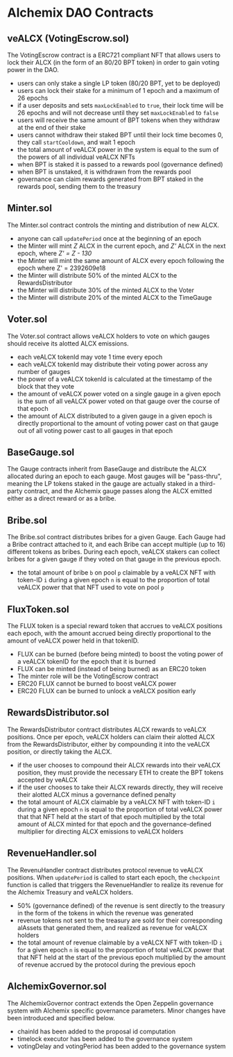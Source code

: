 # Alchemix DAO Contracts

## veALCX (VotingEscrow.sol)
The VotingEscrow contract is a ERC721 compliant NFT that allows users to lock their ALCX (in the form of an 80/20 BPT token) in order to gain voting power in the DAO.
- users can only stake a single LP token (80/20 BPT, yet to be deployed)
- users can lock their stake for a minimum of 1 epoch and a maximum of 26 epochs
- if a user deposits and sets `maxLockEnabled` to `true`, their lock time will be 26 epochs and will not decrease until they set `maxLockEnabled` to `false`
- users will receive the same amount of BPT tokens when they withdraw at the end of their stake
- users cannot withdraw their staked BPT until their lock time becomes 0, they call `startCooldown`, and wait 1 epoch
- the total amount of veALCX power in the system is equal to the sum of the powers of all individual veALCX NFTs
- when BPT is staked it is passed to a rewards pool (governance defined)
- when BPT is unstaked, it is withdrawn from the rewards pool
- governance can claim rewards generated from BPT staked in the rewards pool, sending them to the treasury

## Minter.sol
The Minter.sol contract controls the minting and distribution of new ALCX.
- anyone can call `updatePeriod` once at the beginning of an epoch
- the Minter will mint *Z* ALCX in the current epoch, and *Z'* ALCX in the next epoch, where *Z' = Z - 130*
- the Minter will mint the same amount of ALCX every epoch following the epoch where Z' = 2392609e18
- the Minter will distribute 50% of the minted ALCX to the RewardsDistributor
- the Minter will distribute 30% of the minted ALCX to the Voter
- the Minter will distribute 20% of the minted ALCX to the TimeGauge

## Voter.sol
The Voter.sol contract allows veALCX holders to vote on which gauges should receive its alotted ALCX emissions.
- each veALCX tokenId may vote 1 time every epoch
- each veALCX tokenId may distribute their voting power across any number of gauges
- the power of a veALCX tokenId is calculated at the timestamp of the block that they vote
- the amount of veALCX power voted on a single gauge in a given epoch is the sum of all veALCX power voted on that gauge over the course of that epoch
- the amount of ALCX distributed to a given gauge in a given epoch is directly proportional to the amount of voting power cast on that gauge out of all voting power cast to all gauges in that epoch

## BaseGauge.sol
The Gauge contracts inherit from BaseGauge and distribute the ALCX allocated during an epoch to each gauge.  Most gauges will be "pass-thru", meaning the LP tokens staked in the gauge are actually staked in a third-party contract, and the Alchemix gauge passes along the ALCX emitted either as a direct reward or as a bribe.

## Bribe.sol
The Bribe.sol contract distributes bribes for a given Gauge.  Each Gauge had a Bribe contract attached to it, and each Bribe can accept multiple (up to 16) different tokens as bribes.  During each epoch, veALCX stakers can collect bribes for a given gauge if they voted on that gauge in the previous epoch.
- the total amount of bribe `b` on pool `p` claimable by a veALCX NFT with token-ID `i` during a given epoch `n` is equal to the proportion of total veALCX power that that NFT used to vote on pool `p`

## FluxToken.sol
The FLUX token is a special reward token that accrues to veALCX positions each epoch, with the amount accrued being directly proportional to the amount of veALCX power held in that tokenID.
- FLUX can be burned (before being minted) to boost the voting power of a veALCX tokenID for the epoch that it is burned
- FLUX can be minted (instead of being burned) as an ERC20 token
- The minter role will be the VotingEscrow contract
- ERC20 FLUX cannot be burned to boost veALCX power
- ERC20 FLUX can be burned to unlock a veALCX position early

## RewardsDistributor.sol
The RewardsDistributor contract distributes ALCX rewards to veALCX positions.  Once per epoch, veALCX holders can claim their alotted ALCX from the RewardsDistributor, either by compounding it into the veALCX position, or directly taking the ALCX.
- if the user chooses to compound their ALCX rewards into their veALCX position, they must provide the necessary ETH to create the BPT tokens accepted by veALCX
- if the user chooses to take their ALCX rewards directly, they will receive their alotted ALCX minus a governance defined penalty
- the total amount of ALCX claimable by a veALCX NFT with token-ID `i` during a given epoch `n` is equal to the proportion of total veALCX power that that NFT held at the start of that epoch multiplied by the total amount of ALCX minted for that epoch and the governance-defined multiplier for directing ALCX emissions to veALCX holders

## RevenueHandler.sol
The RevenuHandler contract distributes protocol revenue to veALCX positions.  When `updatePeriod` is called to start each epoch, the `checkpoint` function is called that triggers the RevenueHandler to realize its revenue for the Alchemix Treasury and veALCX holders.
- 50% (governance defined) of the revenue is sent directly to the treasury in the form of the tokens in which the revenue was generated
- revenue tokens not sent to the treasury are sold for their corresponding alAssets that generated them, and realized as revenue for veALCX holders
- the total amount of revenue claimable by a veALCX NFT with token-ID `i` for a given epoch `n` is equal to the proportion of total veALCX power that that NFT held at the start of the previous epoch multiplied by the amount of revenue accrued by the protocol during the previous epoch

## AlchemixGovernor.sol
The AlchemixGovernor contract extends the Open Zeppelin governance system with Alchemix specific governance parameters. Minor changes have been introduced and specified below.
- chainId has been added to the proposal id computation
- timelock executor has been added to the governance system
- votingDelay and votingPeriod has been added to the governance system